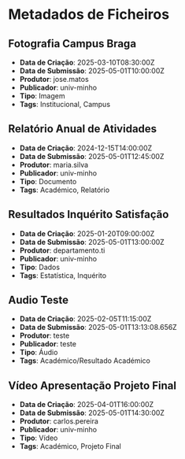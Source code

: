 # Metadados de Ficheiros

## Fotografia Campus Braga
- **Data de Criação**: 2025-03-10T08:30:00Z
- **Data de Submissão**: 2025-05-01T10:00:00Z
- **Produtor**: jose.matos
- **Publicador**: univ-minho
- **Tipo**: Imagem
- **Tags**: Institucional, Campus

## Relatório Anual de Atividades
- **Data de Criação**: 2024-12-15T14:00:00Z
- **Data de Submissão**: 2025-05-01T12:45:00Z
- **Produtor**: maria.silva
- **Publicador**: univ-minho
- **Tipo**: Documento
- **Tags**: Académico, Relatório

## Resultados Inquérito Satisfação
- **Data de Criação**: 2025-01-20T09:00:00Z
- **Data de Submissão**: 2025-05-01T13:00:00Z
- **Produtor**: departamento.ti
- **Publicador**: univ-minho
- **Tipo**: Dados
- **Tags**: Estatística, Inquérito

## Audio Teste
- **Data de Criação**: 2025-02-05T11:15:00Z
- **Data de Submissão**: 2025-05-01T13:13:08.656Z
- **Produtor**: teste
- **Publicador**: teste
- **Tipo**: Áudio
- **Tags**: Académico/Resultado Académico

## Vídeo Apresentação Projeto Final
- **Data de Criação**: 2025-04-01T16:00:00Z
- **Data de Submissão**: 2025-05-01T14:30:00Z
- **Produtor**: carlos.pereira
- **Publicador**: univ-minho
- **Tipo**: Vídeo
- **Tags**: Académico, Projeto Final

